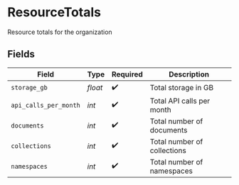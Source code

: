 # ResourceTotals

Resource totals for the organization


## Fields

| Field                       | Type                        | Required                    | Description                 |
| --------------------------- | --------------------------- | --------------------------- | --------------------------- |
| `storage_gb`                | *float*                     | :heavy_check_mark:          | Total storage in GB         |
| `api_calls_per_month`       | *int*                       | :heavy_check_mark:          | Total API calls per month   |
| `documents`                 | *int*                       | :heavy_check_mark:          | Total number of documents   |
| `collections`               | *int*                       | :heavy_check_mark:          | Total number of collections |
| `namespaces`                | *int*                       | :heavy_check_mark:          | Total number of namespaces  |